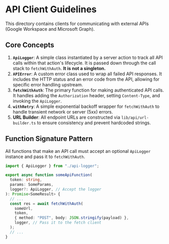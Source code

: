 # API Client Guidelines

This directory contains clients for communicating with external APIs (Google Workspace and Microsoft Graph).

## Core Concepts

1. **`ApiLogger`**: A simple class instantiated by a server action to track all API calls within that action's lifecycle. It is passed down through the call stack to `fetchWithAuth`. **It is not a singleton.**
2. **`APIError`**: A custom error class used to wrap all failed API responses. It includes the HTTP status and an error code from the API, allowing for specific error handling upstream.
3. **`fetchWithAuth`**: The primary function for making authenticated API calls. It handles adding the `Authorization` header, setting `Content-Type`, and invoking the `ApiLogger`.
4. **`withRetry`**: A simple exponential backoff wrapper for `fetchWithAuth` to handle transient network or server (5xx) errors.
5. **URL Builder**: All endpoint URLs are constructed via `lib/api/url-builder.ts` to ensure consistency and prevent hardcoded strings.

## Function Signature Pattern

All functions that make an API call must accept an optional `ApiLogger` instance and pass it to `fetchWithAuth`.

```typescript
import { ApiLogger } from "./api-logger";

export async function someApiFunction(
  token: string,
  params: SomeParams,
  logger?: ApiLogger, // Accept the logger
): Promise<SomeResult> {
  // ...
  const res = await fetchWithAuth(
    someUrl,
    token,
    { method: "POST", body: JSON.stringify(payload) },
    logger, // Pass it to the fetch client
  );
  // ...
}
```
